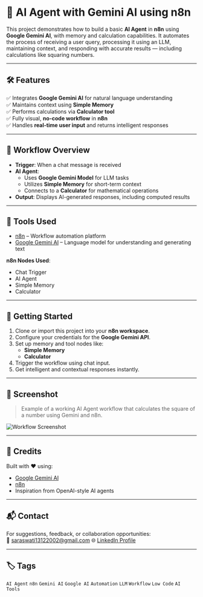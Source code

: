 # 🤖 AI Agent with Gemini AI using n8n

This project demonstrates how to build a basic **AI Agent** in **n8n** using **Google Gemini AI**, with memory and calculation capabilities. It automates the process of receiving a user query, processing it using an LLM, maintaining context, and responding with accurate results — including calculations like squaring numbers.

---

## 🛠️ Features

✅ Integrates **Google Gemini AI** for natural language understanding  
✅ Maintains context using **Simple Memory**  
✅ Performs calculations via **Calculator tool**  
✅ Fully visual, **no-code workflow** in **n8n**  
✅ Handles **real-time user input** and returns intelligent responses  

---

## 📌 Workflow Overview

- **Trigger**: When a chat message is received  
- **AI Agent**:
  - Uses **Google Gemini Model** for LLM tasks
  - Utilizes **Simple Memory** for short-term context
  - Connects to a **Calculator** for mathematical operations  
- **Output**: Displays AI-generated responses, including computed results  

---


## 🧰 Tools Used

- [n8n](https://n8n.io/) – Workflow automation platform  
- [Google Gemini AI](https://ai.google.dev/gemini) – Language model for understanding and generating text  

**n8n Nodes Used**:
- Chat Trigger  
- AI Agent  
- Simple Memory  
- Calculator  

---

## 🚀 Getting Started

1. Clone or import this project into your **n8n workspace**.
2. Configure your credentials for the **Google Gemini API**.
3. Set up memory and tool nodes like:
   - **Simple Memory**
   - **Calculator**
4. Trigger the workflow using chat input.
5. Get intelligent and contextual responses instantly.

---

## 📸 Screenshot

> Example of a working AI Agent workflow that calculates the square of a number using Gemini and n8n.

![Workflow Screenshot](./Screenshot2025-07-09023632.png) <!-- Replace with actual screenshot path -->

---

## 🙌 Credits

Built with ❤️ using:

- [Google Gemini AI](https://ai.google.dev/gemini)  
- [n8n](https://n8n.io)  
- Inspiration from OpenAI-style AI agents  

---

## 📬 Contact

For suggestions, feedback, or collaboration opportunities:  
📧 saraswati13122002@gmail.com
🌐 [LinkedIn Profile](https://www.linkedin.com/in/saraswatiadkine)

---

## 🏷️ Tags

`AI Agent` `n8n` `Gemini AI` `Google AI` `Automation` `LLM` `Workflow` `Low Code` `AI Tools`
 
